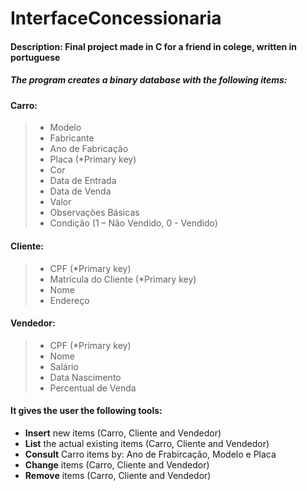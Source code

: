 # InterfaceConcessionaria
#### **Description**: Final project made in C for a friend in colege, written in portuguese
##### The program creates a binary database with the following items: 
#### **Carro**:
>- Modelo
>- Fabricante
>- Ano de Fabricação
>- Placa (*Primary key)
>- Cor
>- Data de Entrada
>- Data de Venda
>- Valor
>- Observações Básicas
>- Condição (1 – Não Vendido, 0 - Vendido)
#### **Cliente**:
>- CPF (*Primary key)
>- Matrícula do Cliente (*Primary key)
>- Nome
>- Endereço
#### **Vendedor**:
>- CPF (*Primary key)
>- Nome
>- Salário
>- Data Nascimento
>- Percentual de Venda
#### It gives the user the following tools:
- **Insert** new items (Carro, Cliente and Vendedor)
- **List** the actual existing items (Carro, Cliente and Vendedor)
- **Consult** Carro items by: Ano de Frabircação, Modelo e Placa
- **Change** items (Carro, Cliente and Vendedor)
- **Remove** items (Carro, Cliente and Vendedor)
